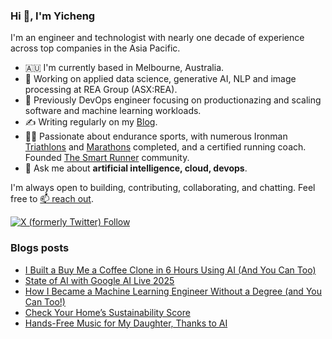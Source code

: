 ### Hi 👋, I'm Yicheng

I'm an engineer and technologist with nearly one decade of experience across top companies in the Asia Pacific.

- 🇦🇺 I'm currently based in Melbourne, Australia.
- 🧠 Working on applied data science, generative AI, NLP and image processing at REA Group (ASX:REA).
- 🌱 Previously DevOps engineer focusing on productionazing and scaling software and machine learning workloads.
- ✍️ Writing regularly on my [Blog](https://guoest.github.io/).
- 🏃‍♂️ Passionate about endurance sports, with numerous Ironman [Triathlons](https://www.multisportaustralia.com.au/races/ironman-703-western-sydney-2022/events/1/results/individuals/892) and [Marathons](https://my1.raceresult.com/225892/certificate/157/Certificates) completed, and a certified running coach. Founded [The Smart Runner](https://thesmartrunner.co/) community.
- 💬 Ask me about **artificial intelligence, cloud, devops**.

I'm always open to building, contributing, collaborating, and chatting. Feel free to [📫 reach out](https://www.linkedin.com/in/yichengguo/).

[![X (formerly Twitter) Follow](https://img.shields.io/twitter/follow/YichengGuo4938) ](https://twitter.com/YichengGuo4938/)

### Blogs posts
<!-- BLOG-POST-LIST:START -->
- [I Built a Buy Me a Coffee Clone in 6 Hours Using AI &lpar;And You Can Too&rpar;](http://blog.beyondintelligence.dev/tech/2025/07/17/coffee-blog-post.html)
- [State of AI with Google AI Live 2025](http://blog.beyondintelligence.dev/tech/2025/05/27/google.html)
- [How I Became a Machine Learning Engineer Without a Degree &lpar;and You Can Too!&rpar;](http://blog.beyondintelligence.dev/tech/2025/04/06/ml-journey.html)
- [Check Your Home’s Sustainability Score](http://blog.beyondintelligence.dev/tech/2024/10/10/sustainability.html)
- [Hands-Free Music for My Daughter, Thanks to AI](http://blog.beyondintelligence.dev/life/tech/2024/09/08/sing-story.html)
<!-- BLOG-POST-LIST:END -->
